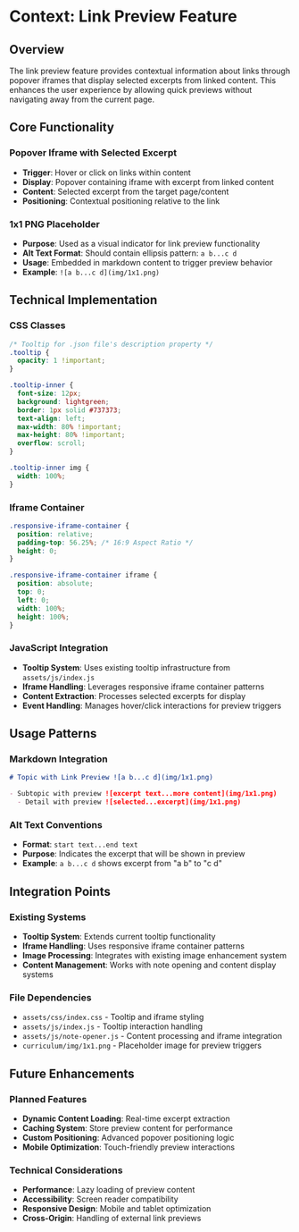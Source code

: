 # Context: Link Preview Feature

## Overview

The link preview feature provides contextual information about links through popover iframes that display selected excerpts from linked content. This enhances the user experience by allowing quick previews without navigating away from the current page.

## Core Functionality

### Popover Iframe with Selected Excerpt
- **Trigger**: Hover or click on links within content
- **Display**: Popover containing iframe with excerpt from linked content
- **Content**: Selected excerpt from the target page/content
- **Positioning**: Contextual positioning relative to the link

### 1x1 PNG Placeholder
- **Purpose**: Used as a visual indicator for link preview functionality
- **Alt Text Format**: Should contain ellipsis pattern: `a b...c d`
- **Usage**: Embedded in markdown content to trigger preview behavior
- **Example**: `![a b...c d](img/1x1.png)`

## Technical Implementation

### CSS Classes
```css
/* Tooltip for .json file's description property */
.tooltip {
  opacity: 1 !important;
}

.tooltip-inner {
  font-size: 12px;
  background: lightgreen;
  border: 1px solid #737373;
  text-align: left;
  max-width: 80% !important;
  max-height: 80% !important;
  overflow: scroll;
}

.tooltip-inner img {
  width: 100%;
}
```

### Iframe Container
```css
.responsive-iframe-container {
  position: relative;
  padding-top: 56.25%; /* 16:9 Aspect Ratio */
  height: 0;
}

.responsive-iframe-container iframe {
  position: absolute;
  top: 0;
  left: 0;
  width: 100%;
  height: 100%;
}
```

### JavaScript Integration
- **Tooltip System**: Uses existing tooltip infrastructure from `assets/js/index.js`
- **Iframe Handling**: Leverages responsive iframe container patterns
- **Content Extraction**: Processes selected excerpts for display
- **Event Handling**: Manages hover/click interactions for preview triggers

## Usage Patterns

### Markdown Integration
```markdown
# Topic with Link Preview ![a b...c d](img/1x1.png)

- Subtopic with preview ![excerpt text...more content](img/1x1.png)
  - Detail with preview ![selected...excerpt](img/1x1.png)
```

### Alt Text Conventions
- **Format**: `start text...end text`
- **Purpose**: Indicates the excerpt that will be shown in preview
- **Example**: `a b...c d` shows excerpt from "a b" to "c d"

## Integration Points

### Existing Systems
- **Tooltip System**: Extends current tooltip functionality
- **Iframe Handling**: Uses responsive iframe container patterns
- **Image Processing**: Integrates with existing image enhancement system
- **Content Management**: Works with note opening and content display systems

### File Dependencies
- `assets/css/index.css` - Tooltip and iframe styling
- `assets/js/index.js` - Tooltip interaction handling
- `assets/js/note-opener.js` - Content processing and iframe integration
- `curriculum/img/1x1.png` - Placeholder image for preview triggers

## Future Enhancements

### Planned Features
- **Dynamic Content Loading**: Real-time excerpt extraction
- **Caching System**: Store preview content for performance
- **Custom Positioning**: Advanced popover positioning logic
- **Mobile Optimization**: Touch-friendly preview interactions

### Technical Considerations
- **Performance**: Lazy loading of preview content
- **Accessibility**: Screen reader compatibility
- **Responsive Design**: Mobile and tablet optimization
- **Cross-Origin**: Handling of external link previews
